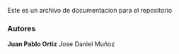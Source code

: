 Este es un archivo de documentacion para el repositorio 

### Autores
**Juan Pablo Ortiz**
Jose Daniel Muñoz
